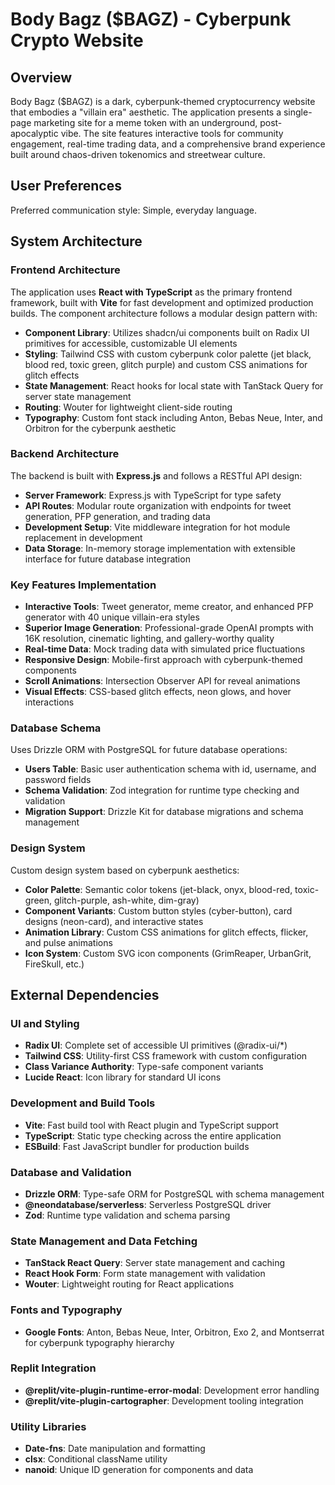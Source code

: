 # Body Bagz ($BAGZ) - Cyberpunk Crypto Website

## Overview

Body Bagz ($BAGZ) is a dark, cyberpunk-themed cryptocurrency website that embodies a "villain era" aesthetic. The application presents a single-page marketing site for a meme token with an underground, post-apocalyptic vibe. The site features interactive tools for community engagement, real-time trading data, and a comprehensive brand experience built around chaos-driven tokenomics and streetwear culture.

## User Preferences

Preferred communication style: Simple, everyday language.

## System Architecture

### Frontend Architecture
The application uses **React with TypeScript** as the primary frontend framework, built with **Vite** for fast development and optimized production builds. The component architecture follows a modular design pattern with:

- **Component Library**: Utilizes shadcn/ui components built on Radix UI primitives for accessible, customizable UI elements
- **Styling**: Tailwind CSS with custom cyberpunk color palette (jet black, blood red, toxic green, glitch purple) and custom CSS animations for glitch effects
- **State Management**: React hooks for local state with TanStack Query for server state management
- **Routing**: Wouter for lightweight client-side routing
- **Typography**: Custom font stack including Anton, Bebas Neue, Inter, and Orbitron for the cyberpunk aesthetic

### Backend Architecture
The backend is built with **Express.js** and follows a RESTful API design:

- **Server Framework**: Express.js with TypeScript for type safety
- **API Routes**: Modular route organization with endpoints for tweet generation, PFP generation, and trading data
- **Development Setup**: Vite middleware integration for hot module replacement in development
- **Data Storage**: In-memory storage implementation with extensible interface for future database integration

### Key Features Implementation
- **Interactive Tools**: Tweet generator, meme creator, and enhanced PFP generator with 40 unique villain-era styles
- **Superior Image Generation**: Professional-grade OpenAI prompts with 16K resolution, cinematic lighting, and gallery-worthy quality
- **Real-time Data**: Mock trading data with simulated price fluctuations
- **Responsive Design**: Mobile-first approach with cyberpunk-themed components
- **Scroll Animations**: Intersection Observer API for reveal animations
- **Visual Effects**: CSS-based glitch effects, neon glows, and hover interactions

### Database Schema
Uses Drizzle ORM with PostgreSQL for future database operations:

- **Users Table**: Basic user authentication schema with id, username, and password fields
- **Schema Validation**: Zod integration for runtime type checking and validation
- **Migration Support**: Drizzle Kit for database migrations and schema management

### Design System
Custom design system based on cyberpunk aesthetics:

- **Color Palette**: Semantic color tokens (jet-black, onyx, blood-red, toxic-green, glitch-purple, ash-white, dim-gray)
- **Component Variants**: Custom button styles (cyber-button), card designs (neon-card), and interactive states
- **Animation Library**: Custom CSS animations for glitch effects, flicker, and pulse animations
- **Icon System**: Custom SVG icon components (GrimReaper, UrbanGrit, FireSkull, etc.)

## External Dependencies

### UI and Styling
- **Radix UI**: Complete set of accessible UI primitives (@radix-ui/*)
- **Tailwind CSS**: Utility-first CSS framework with custom configuration
- **Class Variance Authority**: Type-safe component variants
- **Lucide React**: Icon library for standard UI icons

### Development and Build Tools
- **Vite**: Fast build tool with React plugin and TypeScript support
- **TypeScript**: Static type checking across the entire application
- **ESBuild**: Fast JavaScript bundler for production builds

### Database and Validation
- **Drizzle ORM**: Type-safe ORM for PostgreSQL with schema management
- **@neondatabase/serverless**: Serverless PostgreSQL driver
- **Zod**: Runtime type validation and schema parsing

### State Management and Data Fetching
- **TanStack React Query**: Server state management and caching
- **React Hook Form**: Form state management with validation
- **Wouter**: Lightweight routing for React applications

### Fonts and Typography
- **Google Fonts**: Anton, Bebas Neue, Inter, Orbitron, Exo 2, and Montserrat for cyberpunk typography hierarchy

### Replit Integration
- **@replit/vite-plugin-runtime-error-modal**: Development error handling
- **@replit/vite-plugin-cartographer**: Development tooling integration

### Utility Libraries
- **Date-fns**: Date manipulation and formatting
- **clsx**: Conditional className utility
- **nanoid**: Unique ID generation for components and data